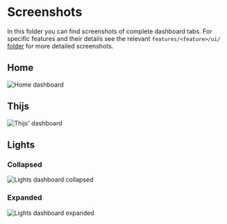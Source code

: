 # Screenshots

In this folder you can find screenshots of complete dashboard tabs. For specific features and their details see the relevant `features/<feature>/ui/` [folder](/features) for more detailed screenshots.

## Home
![Home dashboard](/home.png?raw=true)

## Thijs
![Thijs' dashboard](/thijs.png?raw=true)

## Lights
### Collapsed
![Lights dashboard collapsed](/lights-collapsed.png?raw=true)

### Expanded
![Lights dashboard expanded](/lights-expanded.png?raw=true)
